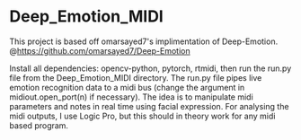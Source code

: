 # Deep_Emotion_MIDI

This project is based off omarsayed7's implimentation of Deep-Emotion. @https://github.com/omarsayed7/Deep-Emotion

Install all dependencies: opencv-python, pytorch, rtmidi, then run the run.py file from the Deep_Emotion_MIDI directory. The run.py file pipes live emotion recognition data to a midi bus (change the argument in midiout.open_port(n) if necessary). The idea is to manipulate midi parameters and notes in real time using facial expression. For analysing the midi outputs, I use Logic Pro, but this should in theory work for any midi based program.
